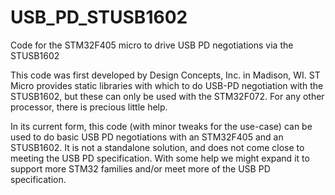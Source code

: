 # USB_PD_STUSB1602
Code for the STM32F405 micro to drive USB PD negotiations via the STUSB1602

This code was first developed by Design Concepts, Inc. in Madison, WI. 
ST Micro provides static libraries with which to do USB-PD negotiation with the STUSB1602, but these can only be used with the STM32F072. For any other processor, there is precious little help. 

In its current form, this code (with minor tweaks for the use-case) can be used to do basic USB PD negotiations with an STM32F405 and an STUSB1602. It is not a standalone solution, and does not come close to meeting the USB PD specification. With some help we might expand it to support more STM32 families and/or meet more of the USB PD specification.
